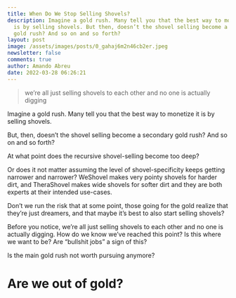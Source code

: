 ```yaml
---
title: When Do We Stop Selling Shovels?
description: Imagine a gold rush. Many tell you that the best way to monetize it
  is by selling shovels. But then, doesn’t the shovel selling become a secondary
  gold rush? And so on and so forth?
layout: post
image: /assets/images/posts/0_gahaj6m2n46cb2er.jpeg
newsletter: false
comments: true
author: Amando Abreu
date: 2022-03-28 06:26:21
---
```

> we’re all just selling shovels to each other and no one is actually digging

Imagine a gold rush. Many tell you that the best way to monetize it is by selling shovels. 

But, then, doesn’t the shovel selling become a secondary gold rush? And so on and so forth?

At what point does the recursive shovel-selling become too deep? 

Or does it not matter assuming the level of shovel-specificity keeps getting narrower and narrower? WeShovel makes very pointy shovels for harder dirt, and TheraShovel makes wide shovels for softer dirt and they are both experts at their intended use-cases.

Don’t we run the risk that at some point, those going for the gold realize that they’re just dreamers, and that maybe it’s best to also start selling shovels?

Before you notice, we’re all just selling shovels to each other and no one is actually digging. How do we know we’ve reached this point? Is this where we want to be? Are “bullshit jobs” a sign of this?

Is the main gold rush not worth pursuing anymore? 

# Are we out of gold?